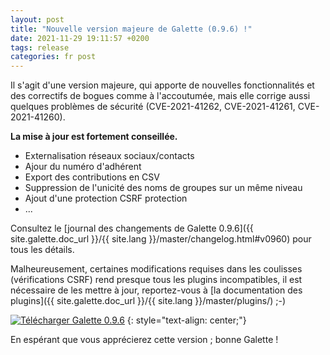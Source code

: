 ```yaml
---
layout: post
title: "Nouvelle version majeure de Galette (0.9.6) !"
date: 2021-11-29 19:11:57 +0200
tags: release
categories: fr post
---
```


Il s'agit d'une version majeure, qui apporte de nouvelles fonctionnalités et des correctifs de bogues comme à l'accoutumée, mais elle corrige aussi quelques problèmes de sécurité (CVE-2021-41262, CVE-2021-41261, CVE-2021-41260). 

**La mise à jour est fortement conseillée.**

* Externalisation réseaux sociaux/contacts
* Ajour du numéro d'adhérent
* Export des contributions en CSV
* Suppression de l'unicité des noms de groupes sur un même niveau
* Ajout d'une protection CSRF protection
* ...

Consultez le [journal des changements de Galette 0.9.6]({{ site.galette.doc_url }}/{{ site.lang }}/master/changelog.html#v0960) pour tous les détails.

Malheureusement, certaines modifications requises dans les coulisses (vérifications CSRF) rend presque tous les plugins incompatibles, il est nécessaire de les mettre à jour, reportez-vous à [la documentation des plugins]({{ site.galette.doc_url }}/{{ site.lang }}/master/plugins/) ;-)

[![Télécharger Galette 0.9.6](https://img.shields.io/badge/0.9.6-Télécharger_Galette-ffb619.svg?logo=php&logoColor=white&style=for-the-badge)](https://download.tuxfamily.org/galette/galette-0.9.6.tar.bz2)
{: style="text-align: center;"}

En espérant que vous apprécierez cette version ; bonne Galette !
